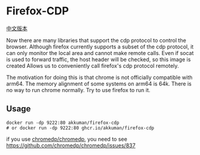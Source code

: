 # Firefox-CDP

[中文版本](README_CN.md)

Now there are many libraries that support the cdp protocol to control the browser. Although firefox currently supports a subset of the cdp protocol, it can only monitor the local area and cannot make remote calls. Even if socat is used to forward traffic, the host header will be checked, so this image is created Allows us to conveniently call firefox's cdp protocol remotely.

The motivation for doing this is that chrome is not officially compatible with arm64. The memory alignment of some systems on arm64 is 64k. There is no way to run chrome normally. Try to use firefox to run it.

## Usage

```shell
docker run -dp 9222:80 akkuman/firefox-cdp
# or docker run -dp 9222:80 ghcr.io/akkuman/firefox-cdp
```

if you use [chromedp/chromedp](https://github.com/chromedp/chromedp), you need to see https://github.com/chromedp/chromedp/issues/837
